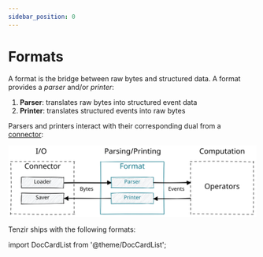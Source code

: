 ```yaml
---
sidebar_position: 0
---
```


# Formats

A format is the bridge between raw bytes and structured data. A format provides
a *parser* and/or *printer*:

1. **Parser**: translates raw bytes into structured event data
2. **Printer**: translates structured events into raw bytes

Parsers and printers interact with their corresponding dual from a
[connector](connectors):

![Format](formats/format.excalidraw.svg)

Tenzir ships with the following formats:

import DocCardList from '@theme/DocCardList';

<DocCardList />
